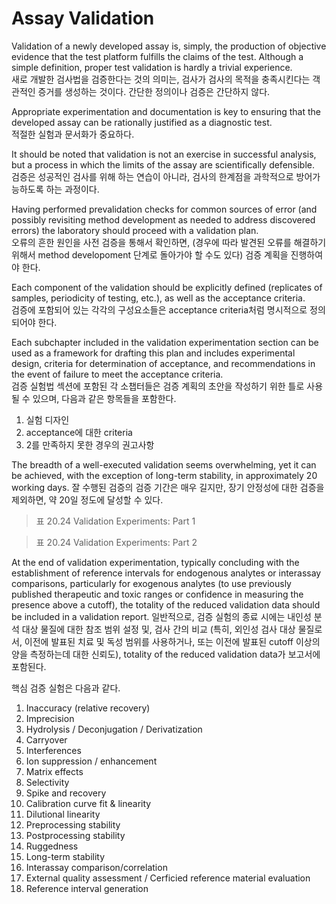# Assay Validation
Validation of a newly developed assay is, simply, the production of objective evidence that the test platform fulfills the claims of the test. Although a simple definition, proper test validation is hardly a trivial experience.   
새로 개발한 검사법을 검증한다는 것의 의미는, 검사가 검사의 목적을 충족시킨다는 객관적인 증거를 생성하는 것이다. 간단한 정의이나 검증은 간단하지 않다.

Appropriate experimentation and documentation is key to ensuring that the developed assay can be rationally justified as a diagnostic test.  
적절한 실험과 문서화가 중요하다.

It should be noted that validation is not an exercise in successful analysis, but a process in which the limits of the assay are scientifically defensible.  
검증은 성공적인 검사를 위해 하는 연습이 아니라, 검사의 한계점을 과학적으로 방어가능하도록 하는 과정이다.

Having performed prevalidation checks for common sources of error (and possibly revisiting method development as needed to address discovered errors) the laboratory should proceed with a validation plan.  
오류의 흔한 원인을 사전 검증을 통해서 확인하면, (경우에 따라 발견된 오류를 해결하기 위해서 method developoment 단계로 돌아가야 할 수도 있다) 검증 계획을 진행하여야 한다.

Each component of the validation should be explicitly defined (replicates of samples, periodicity of testing, etc.), as well as the acceptance criteria.  
검증에 포함되어 있는 각각의 구성요소들은 acceptance criteria처럼 명시적으로 정의되어야 한다.

Each subchapter included in the validation experimentation section can be used as a framework for drafting this plan and includes experimental design, criteria for determination of acceptance, and recommendations in the event of failure to meet the acceptance criteria.  
검증 실험법 섹션에 포함된 각 소챕터들은 검증 계획의 초안을 작성하기 위한 틀로 사용될 수 있으며, 다음과 같은 항목들을 포함한다.
1. 실험 디자인
2. acceptance에 대한 criteria
3. 2를 만족하지 못한 경우의 권고사항

The breadth of a well-executed validation seems overwhelming, yet it can be achieved, with the exception of long-term stability, in approximately 20 working days.
잘 수행된 검증의 검증 기간은 매우 길지만, 장기 안정성에 대한 검증을 제외하면, 약 20일 정도에 달성할 수 있다. 

> 표 20.24 Validation Experiments: Part 1

> 표 20.24 Validation Experiments: Part 2

At the end of validation experimentation, typically concluding with the establishment of reference intervals for endogenous analytes or interassay comparisons, particularly for exogenous analytes (to use previously published therapeutic and toxic ranges or confidence in measuring the presence above a cutoff), the totality of the reduced validation data should be included in a validation report. 
일반적으로, 검증 실험의 종료 시에는 내인성 분석 대상 물질에 대한 참조 범위 설정 및, 검사 간의 비교 (특히, 외인성 검사 대상 물질로서, 이전에 발표된 치료 및 독성 범위를 사용하거나, 또는 이전에 발표된 cutoff 이상의 양을 측정하는데 대한 신뢰도), totality of the reduced validation data가 보고서에 포함된다.

핵심 검증 실험은 다음과 같다.
1. Inaccuracy (relative recovery)
2. Imprecision
3. Hydrolysis / Deconjugation / Derivatization
4. Carryover
5. Interferences
6. Ion suppression / enhancement
7. Matrix effects
8. Selectivity
9. Spike and recovery
10. Calibration curve fit & linearity
11. Dilutional linearity
12. Preprocessing stability
13. Postprocessing stability
14. Ruggedness
15. Long-term stability
16. Interassay comparison/correlation
17. External quality assessment / Cerficied reference material evaluation
18. Reference interval generation

